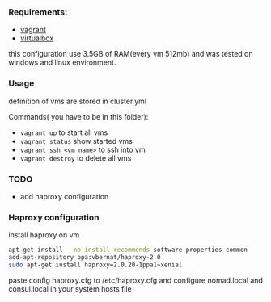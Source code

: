 ### Requirements: ###
- [vagrant]( https://www.vagrantup.com/) 
- [virtualbox](https://www.virtualbox.org/)

this configuration use 3.5GB of RAM(every vm 512mb) and was tested on windows and linux environment. 


### Usage ###

definition of vms are stored in cluster.yml

Commands( you have to be in this folder): 

- `vagrant up` to start all vms
- `vagrant status` show started vms
- `vagrant ssh <vm name>` to ssh into vm 
- `vagrant destroy` to delete all vms




### TODO ###
- add  haproxy configuration

### Haproxy configuration ###
install haproxy on vm 

```bash
apt-get install --no-install-recommends software-properties-common
add-apt-repository ppa:vbernat/haproxy-2.0
sudo apt-get install haproxy=2.0.20-1ppa1~xenial
```

paste config haproxy.cfg to /etc/haproxy.cfg and configure nomad.local and consul.local in your system hosts file 
